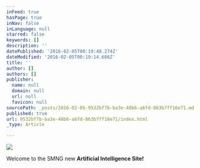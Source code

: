 ```yaml
---
inFeed: true
hasPage: true
inNav: false
inLanguage: null
starred: false
keywords: []
description: ''
datePublished: '2016-02-05T00:19:48.274Z'
dateModified: '2016-02-05T00:19:14.686Z'
title: ''
author: []
authors: []
publisher:
  name: null
  domain: null
  url: null
  favicon: null
sourcePath: _posts/2016-02-05-9532bf7b-ba3e-48b6-a6fd-863b7ff16e71.md
published: true
url: 9532bf7b-ba3e-48b6-a6fd-863b7ff16e71/index.html
_type: Article

---
```

![](https://the-grid-user-content.s3-us-west-2.amazonaws.com/b827068c-ad4f-4af0-ba01-d6bc5c98388c.png)

Welcome to the SMNG new **Artificial Intelligence Site!**